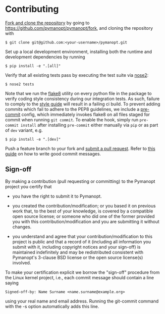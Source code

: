 # Contributing

[Fork and clone the repository][fork] by going to
https://github.com/pymanopt/pymanopt/fork, and cloning the repository with

    $ git clone git@github.com:<your-username>/pymanopt.git

Set up a local development environment, installing both the runtime and
development dependencies by running

    $ pip install -e ".[all]"

Verify that all existing tests pass by executing the test suite via
[nose2][nose2]:

    $ nose2 tests

Note that we run the [flake8][flake8] utility on every python file in the
package to verify coding style consistency during our integration tests.
As such, failure to comply to the [style guide][style] will result in a failing
ci build.
To prevent adding commits which fail to adhere to the PEP8
guidelines, we include a [pre-commit][pre-commit] config, which immediately
invokes flake8 on all files staged for commit when running `git commit`.
To enable the hook, simply run `pre-commit install` after installing
`pre-commit` either manually via `pip` or as part of `dev` variant, e.g.

    $ pip install -e ".[dev]"

Push a feature branch to your fork and [submit a pull request][pr].
Refer to [this guide][commits] on how to write good commit messages.

## Sign-off

By making a contribution (pull requesting or committing) to the Pymanopt
project you certify that

* you have the right to submit it to Pymanopt.

* you created the contribution/modification; or you based it on previous work
  that, to the best of your knowledge, is covered by a compatible open source
  license; or someone who did one of the former provided you with this
  contribution/modification and you are submitting it without changes.

* you understand and agree that your contribution/modification to this
  project is public and that a record of it (including all information you
  submit with it, including copyright notices and your sign-off) is
  maintained indefinitely and may be redistributed consistent with Pymanopt's
  3-clause BSD license or the open source license(s) involved.

To make your certification explicit we borrow the "sign-off" procedure
from the Linux kernel project, i.e., each commit message should contain
a line saying

    Signed-off-by: Name Surname <name.surname@example.org>

using your real name and email address.
Running the git-commit command with the -s option automatically adds this line.

[fork]: https://help.github.com/articles/cloning-a-repository/
[nose2]: https://docs.nose2.io/en/latest/
[flake8]: http://flake8.pycqa.org/en/latest/
[pre-commit]: https://pre-commit.com/
[style]: https://www.python.org/dev/peps/pep-0008/
[pr]: https://github.com/pymanopt/pymanopt/compare
[commits]: http://tbaggery.com/2008/04/19/a-note-about-git-commit-messages.html
